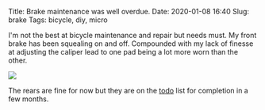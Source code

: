Title: Brake maintenance was well overdue.
Date: 2020-01-08 16:40
Slug: brake
Tags: bicycle, diy, micro

I'm not the best at bicycle maintenance and repair but needs must. My front brake has been squealing on and off. Compounded with my lack of finesse at adjusting the caliper lead to one pad being a lot more worn than the other.

<img src="/media/images/2020-01-08 pads.jpg" class="align-center" />

The rears are fine for now but they are on the [todo](https://taskwarrior.org/) list for completion in a few months.
